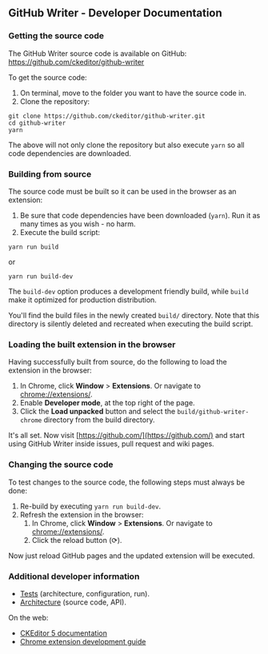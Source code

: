 ## GitHub Writer - Developer Documentation

### Getting the source code

The GitHub Writer source code is available on GitHub: https://github.com/ckeditor/github-writer

To get the source code:

1.  On terminal, move to the folder you want to have the source code in.
2.  Clone the repository:

```plaintext
git clone https://github.com/ckeditor/github-writer.git
cd github-writer
yarn
```

The above will not only clone the repository but also execute `yarn` so all code dependencies are downloaded.

### Building from source

The source code must be built so it can be used in the browser as an extension:

1.  Be sure that code dependencies have been downloaded (`yarn`). Run it as many times as you wish - no harm.
2.  Execute the build script:

```plaintext
yarn run build
```

or

```plaintext
yarn run build-dev
```

The `build-dev` option produces a development friendly build, while `build` make it optimized for production distribution.

You'll find the build files in the newly created `build/` directory. Note that this directory is silently deleted and recreated when executing the build script.

### Loading the built extension in the browser

Having successfully built from source, do the following to load the extension in the browser:

1.  In Chrome, click **Window** > **Extensions**. Or navigate to [chrome://extensions/](chrome://extensions/).
2.  Enable **Developer mode**, at the top right of the page.
3.  Click the **Load unpacked** button and select the `build/github-writer-chrome` directory from the build directory.

It's all set. Now visit [https://github.com/](https://github.com/) and start using GitHub Writer inside issues, pull request and wiki pages.

### Changing the source code

To test changes to the source code, the following steps must always be done:

1.  Re-build by executing `yarn run build-dev`.
2.  Refresh the extension in the browser:
    1.  In Chrome, click **Window** > **Extensions**. Or navigate to [chrome://extensions/](chrome://extensions/).
    2.  Click the reload button (⟳).

Now just reload GitHub pages and the updated extension will be executed.

### Additional developer information

*   [Tests](../tests/README.md) (architecture, configuration, run).
*   [Architecture](../src/README.md) (source code, API).

On the web:

*   [CKEditor 5 documentation](https://ckeditor.com/docs/ckeditor5/latest/index.html)
*   [Chrome extension development guide](https://developer.chrome.com/extensions)
